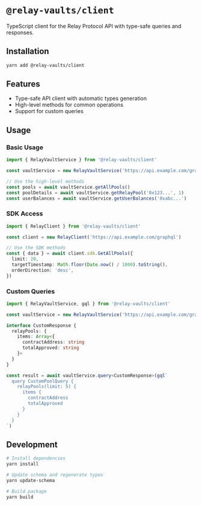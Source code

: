 # `@relay-vaults/client`

TypeScript client for the Relay Protocol API with type-safe queries and responses.

## Installation

```bash
yarn add @relay-vaults/client
```

## Features

- Type-safe API client with automatic types generation
- High-level methods for common operations
- Support for custom queries

## Usage

### Basic Usage

```typescript
import { RelayVaultService } from '@relay-vaults/client'

const vaultService = new RelayVaultService('https://api.example.com/graphql')

// Use the high-level methods
const pools = await vaultService.getAllPools()
const poolDetails = await vaultService.getRelayPool('0x123...', 1)
const userBalances = await vaultService.getUserBalances('0xabc...')
```

### SDK Access

```typescript
import { RelayClient } from '@relay-vaults/client'

const client = new RelayClient('https://api.example.com/graphql')

// Use the SDK methods
const { data } = await client.sdk.GetAllPools({
  limit: 20,
  targetTimestamp: Math.floor(Date.now() / 1000).toString(),
  orderDirection: 'desc',
})
```

### Custom Queries

```typescript
import { RelayVaultService, gql } from '@relay-vaults/client'

const vaultService = new RelayVaultService('https://api.example.com/graphql')

interface CustomResponse {
  relayPools: {
    items: Array<{
      contractAddress: string
      totalApproved: string
    }>
  }
}

const result = await vaultService.query<CustomResponse>(gql`
  query CustomPoolQuery {
    relayPools(limit: 5) {
      items {
        contractAddress
        totalApproved
      }
    }
  }
`)
```

## Development

```bash
# Install dependencies
yarn install

# Update schema and regenerate types
yarn update-schema

# Build package
yarn build
```
